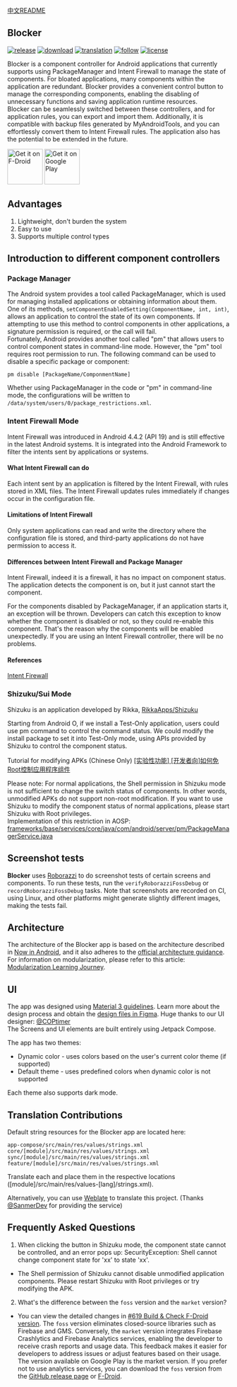 [中文README](https://github.com/lihenggui/blocker/blob/main/README.zh-CN.md)

## Blocker
[![release](https://img.shields.io/github/v/release/lihenggui/blocker?label=release&color=red)](https://github.com/lihenggui/blocker/releases)
[![download](https://shields.io/github/downloads/lihenggui/blocker/total?label=download)](https://github.com/lihenggui/blocker/releases/latest)
[![translation](https://weblate.sanmer.app/widget/blocker/svg-badge.svg)](https://weblate.sanmer.app/engage/blocker/)
[![follow](https://img.shields.io/badge/follow-Telegram-blue.svg?label=follow)](https://t.me/blockerandroid) 
[![license](https://img.shields.io/github/license/lihenggui/blocker)](LICENSE) 


Blocker is a component controller for Android applications that currently supports using
PackageManager and Intent Firewall to manage the state of components. For bloated applications, many
components within the application are redundant. Blocker provides a convenient control button to
manage the corresponding components, enabling the disabling of unnecessary functions and saving
application runtime resources.  
Blocker can be seamlessly switched between these controllers, and for application rules, you can
export and import them. Additionally, it is compatible with backup files generated by
MyAndroidTools, and you can effortlessly convert them to Intent Firewall rules. The application also
has the potential to be extended in the future.

[<img src="https://fdroid.gitlab.io/artwork/badge/get-it-on.png"
     alt="Get it on F-Droid"
     height="80">](https://f-droid.org/packages/com.merxury.blocker/)
[<img src="https://play.google.com/intl/en_us/badges/images/generic/en-play-badge.png"
     alt="Get it on Google Play"
     height="80">](https://play.google.com/store/apps/details?id=com.merxury.blocker)

## Advantages
1. Lightweight, don't burden the system
2. Easy to use
3. Supports multiple control types

## Introduction to different component controllers
### Package Manager

The Android system provides a tool called PackageManager, which is used for managing installed
applications or obtaining information about them. One of its
methods, ```setComponentEnabledSetting(ComponentName, int, int)```, allows an application to control
the state of its own components. If attempting to use this method to control components in other
applications, a signature permission is required, or the call will fail.  
Fortunately, Android provides another tool called "pm" that allows users to control component states in command-line mode. However, the "pm" tool requires root permission to run. The following command can be used to disable a specific package or component:

```
pm disable [PackageName/ComponmentName]
```

Whether using PackageManager in the code or "pm" in command-line mode, the configurations will be written to ```/data/system/users/0/package_restrictions.xml```.

### Intent Firewall Mode
Intent Firewall was introduced in Android 4.4.2 (API 19) and is still effective in the latest Android systems. It is integrated into the Android Framework to filter the intents sent by applications or systems. 

#### What Intent Firewall can do
Each intent sent by an application is filtered by the Intent Firewall, with rules stored in XML files. The Intent Firewall updates rules immediately if changes occur in the configuration file.

#### Limitations of Intent Firewall
Only system applications can read and write the directory where the configuration file is stored, and third-party applications do not have permission to access it.

#### Differences between Intent Firewall and Package Manager
Intent Firewall, indeed it is a firewall, it has no impact on component status. The application detects the component is on, but it just cannot start the component.

For the components disabled by PackageManager, if an application starts it, an exception will be thrown. Developers can catch this exception to know whether the component is disabled or not, so they could re-enable this component. That's the reason why the components will be enabled unexpectedly. If you are using an Intent Firewall controller, there will be no problems.
#### References
[Intent Firewall](https://carteryagemann.com/pages/android-intent-firewall.html)

### Shizuku/Sui Mode
Shizuku is an application developed by Rikka, [RikkaApps/Shizuku](https://github.com/RikkaApps/Shizuku)

Starting from Android O, if we install a Test-Only application, users could use pm command to control the command status. We could modify the install package to set it into Test-Only mode, using APIs provided by Shizuku to control the component status.

Tutorial for modifying APKs (Chinese Only) [[实验性功能] [开发者向]如何免Root控制应用程序组件](https://github.com/lihenggui/blocker/wiki/%5B%E5%AE%9E%E9%AA%8C%E6%80%A7%E5%8A%9F%E8%83%BD%5D-%5B%E5%BC%80%E5%8F%91%E8%80%85%E5%90%91%5D%E5%A6%82%E4%BD%95%E5%85%8DRoot%E6%8E%A7%E5%88%B6%E5%BA%94%E7%94%A8%E7%A8%8B%E5%BA%8F%E7%BB%84%E4%BB%B6)

Please note: For normal applications, the Shell permission in Shizuku mode is not sufficient to
change the switch status of components. In other words, unmodified APKs do not support non-root
modification. If you want to use Shizuku to modify the component status of normal applications,
please start Shizuku with Root privileges.  
Implementation of this restriction in
AOSP: [frameworks/base/services/core/java/com/android/server/pm/PackageManagerService.java](https://cs.android.com/android/platform/superproject/main/+/main:frameworks/base/services/core/java/com/android/server/pm/PackageManagerService.java;l=3750;drc=02a77ed61cbeec253a1b49e732d1f27a9ff4b303;bpv=0;bpt=1)

## Screenshot tests

**Blocker** uses [Roborazzi](https://github.com/takahirom/roborazzi) to do screenshot tests
of certain screens and components. To run these tests, run the `verifyRoborazziFossDebug` or
`recordRoborazziFossDebug` tasks. Note that screenshots are recorded on CI, using Linux, and other
platforms might generate slightly different images, making the tests fail.

## Architecture
The architecture of the Blocker app is based on the architecture described in [Now in Android](https://github.com/android/nowinandroid/blob/main/docs/ArchitectureLearningJourney.md), and it also adheres to the [official architecture guidance](https://developer.android.com/topic/architecture).  
For information on modularization, please refer to this article: [Modularization Learning Journey](https://github.com/android/nowinandroid/blob/main/docs/ModularizationLearningJourney.md).

## UI
The app was designed using [Material 3 guidelines](https://m3.material.io/). Learn more about the design process and obtain the [design files in Figma](https://www.figma.com/file/T903MNmXtahDVf1yoOgXoI/Blocker).
Huge thanks to our UI designer: [@COPtimer](https://github.com/COPtimer)  
The Screens and UI elements are built entirely using Jetpack Compose.

The app has two themes:

* Dynamic color - uses colors based on the user's current color theme (if supported)
* Default theme - uses predefined colors when dynamic color is not supported

Each theme also supports dark mode.

## Translation Contributions
Default string resources for the Blocker app are located here:

`app-compose/src/main/res/values/strings.xml`  
`core/[module]/src/main/res/values/strings.xml`  
`sync/[module]/src/main/res/values/strings.xml`  
`feature/[module]/src/main/res/values/strings.xml`  

Translate each and place them in the respective locations ([module]/src/main/res/values-[lang]/strings.xml).  

Alternatively, you can use [Weblate](https://weblate.sanmer.app/projects/blocker/) to translate this project. (Thanks [@SanmerDev](https://github.com/SanmerDev) for providing the service)

## Frequently Asked Questions

1. When clicking the button in Shizuku mode, the component state cannot be controlled, and an error
   pops up: SecurityException: Shell cannot change component state for 'xx' to state 'xx'.

* The Shell permission of Shizuku cannot disable unmodified application components. Please restart
  Shizuku with Root privileges or try modifying the APK.

2. What's the difference between the `foss` version and the `market` version?

* You can view the detailed changes in [#619 Build & Check F-Droid version](https://github.com/lihenggui/blocker/pull/619/files). The `foss` version eliminates closed-source libraries such as Firebase and GMS. Conversely, the `market` version integrates Firebase Crashlytics and Firebase Analytics services, enabling the developer to receive crash reports and usage data. This feedback makes it easier for developers to address issues or adjust features based on their usage. The version available on Google Play is the market version. If you prefer not to use analytics services, you can download the `foss` version from the [GitHub release page](https://github.com/lihenggui/blocker/releases) or [F-Droid](https://f-droid.org/packages/com.merxury.blocker/).
